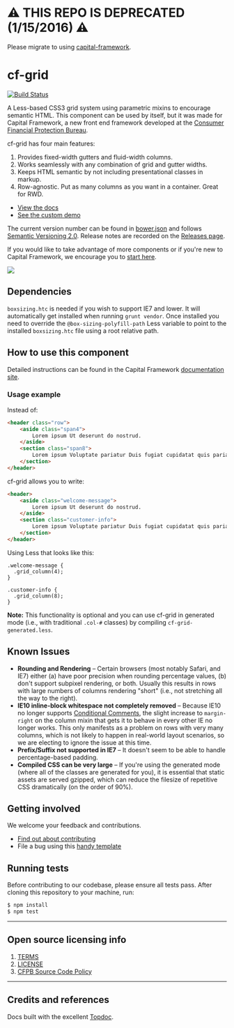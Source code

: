 # :warning: THIS REPO IS DEPRECATED (1/15/2016) :warning:
Please migrate to using [capital-framework](https://github.com/cfpb/capital-framework).

# cf-grid

[![Build Status](https://img.shields.io/travis/cfpb/cf-grid.svg)](https://travis-ci.org/cfpb/cf-grid) 

A Less-based CSS3 grid system using parametric mixins to encourage semantic HTML.
This component can be used by itself, but it was made for Capital Framework,
a new front end framework developed at the
[Consumer Financial Protection Bureau](https://cfpb.github.io/).

cf-grid has four main features:

1. Provides fixed-width gutters and fluid-width columns.
2. Works seamlessly with any combination of grid and gutter widths.
3. Keeps HTML semantic by not including presentational classes in markup.
4. Row-agnostic. Put as many columns as you want in a container. Great for RWD.

- [View the docs](https://cfpb.github.io/cf-grid/docs/)
- [See the custom demo](https://cfpb.github.io/cf-grid/custom-demo/)

The current version number can be found in [bower.json](bower.json#L3)
and follows [Semantic Versioning 2.0](http://semver.org/).
Release notes are recorded on the
[Releases page](https://github.com/cfpb/cf-grid/releases/).

If you would like to take advantage of more components or if you're new to
Capital Framework, we encourage you to [start here](https://cfpb.github.io/capital-framework/).

![](screenshot.png)


## Dependencies

`boxsizing.htc` is needed if you wish to support IE7 and lower.
It will automatically get installed when running `grunt vendor`.
Once installed you need to override the `@box-sizing-polyfill-path` Less variable
to point to the installed `boxsizing.htc` file using a root relative path.


## How to use this component

Detailed instructions can be found in the Capital Framework
[documentation site](https://cfpb.github.io/capital-framework/components/).


### Usage example

Instead of:

```html
<header class="row">
    <aside class="span4">
        Lorem ipsum Ut deserunt do nostrud. 
    </aside>
    <section class="span8">
        Lorem ipsum Voluptate pariatur Duis fugiat cupidatat quis pariatur.
    </section>
</header>
```

cf-grid allows you to write:

```html
<header>
    <aside class="welcome-message">
        Lorem ipsum Ut deserunt do nostrud. 
    </aside>
    <section class="customer-info">
        Lorem ipsum Voluptate pariatur Duis fugiat cupidatat quis pariatur.
    </section>
</header>
```

Using Less that looks like this:

```less
.welcome-message {
  .grid_column(4);
}

.customer-info {
  .grid_column(8);
}
```

**Note:**
This functionality is optional and you can use cf-grid in generated mode
(i.e., with traditional `.col-#` classes) by compiling `cf-grid-generated.less`.


## Known Issues

* **Rounding and Rendering** –
  Certain browsers (most notably Safari, and IE7) either (a) have poor precision when 
  rounding percentage values, (b) don't support subpixel rendering, or both.
  Usually this results in rows with  large numbers of columns rendering "short"
  (i.e., not stretching all the way to the right).
* **IE10 inline-block whitespace not completely removed** –
  Because IE10 no longer supports
  [Conditional Comments](http://msdn.microsoft.com/en-us/library/ms537512(v=vs.85).aspx),
  the slight increase to `margin-right` on the column mixin that gets it to behave in every other IE
  no longer works.
  This only manifests as a problem on rows with very many columns,
  which is not likely to happen in real-world layout scenarios, 
  so we are electing to ignore the issue at this time.
* **Prefix/Suffix not supported in IE7** –
  It doesn't seem to be able to handle percentage-based padding.
* **Compiled CSS can be very large** –
  If you're using the generated mode (where all of the classes are generated for you),
  it is essential that static assets are served gzipped,
  which can reduce the filesize of repetitive CSS dramatically (on the order of 90%).


## Getting involved

We welcome your feedback and contributions.

- [Find out about contributing](CONTRIBUTING.md)
- File a bug using this [handy template](https://github.com/cfpb/cf-grid/issues/new?body=%23%23%20URL%0D%0D%0D%23%23%20Actual%20Behavior%0D%0D%0D%23%23%20Expected%20Behavior%0D%0D%0D%23%23%20Steps%20to%20Reproduce%0D%0D%0D%23%23%20Screenshot&labels=bug)

## Running tests

Before contributing to our codebase, please ensure all tests pass. After cloning this repository to your machine, run:

```sh
$ npm install
$ npm test
```

----

## Open source licensing info
1. [TERMS](TERMS.md)
2. [LICENSE](LICENSE)
3. [CFPB Source Code Policy](https://github.com/cfpb/source-code-policy/)


----

## Credits and references

Docs built with the excellent [Topdoc](https://github.com/topcoat/topdoc/).
